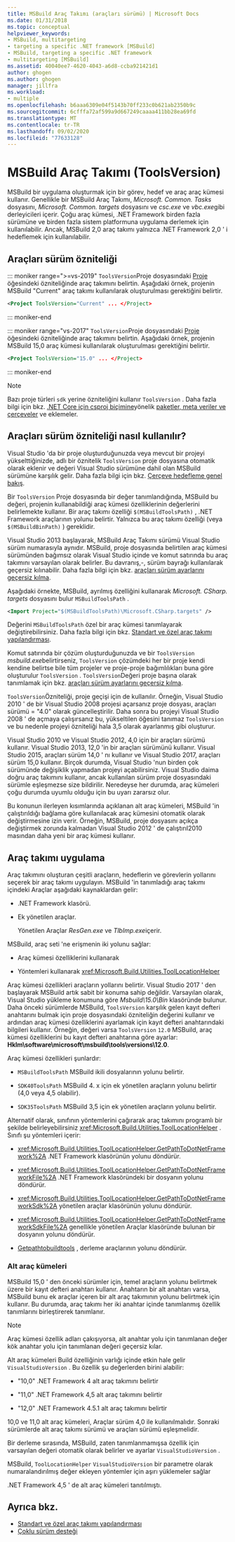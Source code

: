 ```yaml
---
title: MSBuild Araç Takımı (araçları sürümü) | Microsoft Docs
ms.date: 01/31/2018
ms.topic: conceptual
helpviewer_keywords:
- MSBuild, multitargeting
- targeting a specific .NET framework [MSBuild]
- MSBuild, targeting a specific .NET framework
- multitargeting [MSBuild]
ms.assetid: 40040ee7-4620-4043-a6d8-ccba921421d1
author: ghogen
ms.author: ghogen
manager: jillfra
ms.workload:
- multiple
ms.openlocfilehash: b6aaa6309e04f5143b70ff233c0b621ab2350b9c
ms.sourcegitcommit: 6cfffa72af599a9d667249caaaa411bb28ea69fd
ms.translationtype: MT
ms.contentlocale: tr-TR
ms.lasthandoff: 09/02/2020
ms.locfileid: "77633128"
---
```

# <a name="msbuild-toolset-toolsversion"></a>MSBuild Araç Takımı (ToolsVersion)

MSBuild bir uygulama oluşturmak için bir görev, hedef ve araç araç kümesi kullanır. Genellikle bir MSBuild Araç Takımı, *Microsoft. Common. Tasks* dosyasını, *Microsoft. Common. targets* dosyasını ve *csc.exe* ve *vbc.exe*gibi derleyicileri içerir. Çoğu araç kümesi, .NET Framework birden fazla sürümüne ve birden fazla sistem platformuna uygulama derlemek için kullanılabilir. Ancak, MSBuild 2,0 araç takımı yalnızca .NET Framework 2,0 ' i hedeflemek için kullanılabilir.

## <a name="toolsversion-attribute"></a>Araçları sürüm özniteliği

::: moniker range=">=vs-2019"
 `ToolsVersion`Proje dosyasındaki [Proje](../msbuild/project-element-msbuild.md) öğesindeki özniteliğinde araç takımını belirtin. Aşağıdaki örnek, projenin MSBuild "Current" araç takımı kullanılarak oluşturulması gerektiğini belirtir.

```xml
<Project ToolsVersion="Current" ... </Project>
```

::: moniker-end

::: moniker range="vs-2017"
 `ToolsVersion`Proje dosyasındaki [Proje](../msbuild/project-element-msbuild.md) öğesindeki özniteliğinde araç takımını belirtin. Aşağıdaki örnek, projenin MSBuild 15,0 araç kümesi kullanılarak oluşturulması gerektiğini belirtir.

```xml
<Project ToolsVersion="15.0" ... </Project>
```

::: moniker-end

> [!NOTE]
> Bazı proje türleri `sdk` yerine özniteliğini kullanır `ToolsVersion` . Daha fazla bilgi için bkz. [.NET Core için csproj biçimine](/dotnet/core/tools/csproj)yönelik [paketler, meta veriler ve çerçeveler](/dotnet/core/packages) ve eklemeler.

## <a name="how-the-toolsversion-attribute-works"></a>Araçları sürüm özniteliği nasıl kullanılır?

 Visual Studio 'da bir proje oluşturduğunuzda veya mevcut bir projeyi yükselttiğinizde, adlı bir öznitelik `ToolsVersion` proje dosyasına otomatik olarak eklenir ve değeri Visual Studio sürümüne dahil olan MSBuild sürümüne karşılık gelir. Daha fazla bilgi için bkz. [Çerçeve hedefleme genel bakış](../ide/visual-studio-multi-targeting-overview.md).

 Bir `ToolsVersion` Proje dosyasında bir değer tanımlandığında, MSBuild bu değeri, projenin kullanabildiği araç kümesi özelliklerinin değerlerini belirlemekte kullanır. Bir araç takımı özelliği `$(MSBuildToolsPath)` , .NET Framework araçlarının yolunu belirtir. Yalnızca bu araç takımı özelliği (veya `$(MSBuildBinPath)` ) gereklidir.

 Visual Studio 2013 başlayarak, MSBuild Araç Takımı sürümü Visual Studio sürüm numarasıyla aynıdır. MSBuild, proje dosyasında belirtilen araç kümesi sürümünden bağımsız olarak Visual Studio içinde ve komut satırında bu araç takımını varsayılan olarak belirler.  Bu davranış,-, sürüm bayrağı kullanılarak geçersiz kılınabilir. Daha fazla bilgi için bkz. [araçları sürüm ayarlarını geçersiz kılma](../msbuild/overriding-toolsversion-settings.md).

 Aşağıdaki örnekte, MSBuild, ayrılmış özelliğini kullanarak *Microsoft. CSharp. targets* dosyasını bulur `MSBuildToolsPath` .

```xml
<Import Project="$(MSBuildToolsPath)\Microsoft.CSharp.targets" />
```

 Değerini `MSBuildToolsPath` özel bir araç kümesi tanımlayarak değiştirebilirsiniz. Daha fazla bilgi için bkz. [Standart ve özel araç takımı yapılandırması](../msbuild/standard-and-custom-toolset-configurations.md).

 Komut satırında bir çözüm oluşturduğunuzda ve bir `ToolsVersion` *msbuild.exe*belirtirseniz, `ToolsVersion` çözümdeki her bir proje kendi kendine belirtse bile tüm projeler ve proje-proje bağımlılıkları buna göre oluşturulur `ToolsVersion` . `ToolsVersion`Değeri proje başına olarak tanımlamak için bkz. [araçları sürüm ayarlarını geçersiz kılma](../msbuild/overriding-toolsversion-settings.md).

 `ToolsVersion`Özniteliği, proje geçişi için de kullanılır. Örneğin, Visual Studio 2010 ' de bir Visual Studio 2008 projesi açarsanız proje dosyası, araçları sürümü = "4.0" olarak güncelleştirilir. Daha sonra bu projeyi Visual Studio 2008 ' de açmaya çalışırsanız bu, yükseltilen öğesini tanımaz `ToolsVersion` ve bu nedenle projeyi özniteliği hala 3,5 olarak ayarlanmış gibi oluşturur.

 Visual Studio 2010 ve Visual Studio 2012, 4,0 için bir araçları sürümü kullanır. Visual Studio 2013, 12,0 'in bir araçları sürümünü kullanır. Visual Studio 2015, araçları sürüm 14,0 ' nı kullanır ve Visual Studio 2017, araçları sürüm 15,0 kullanır. Birçok durumda, Visual Studio 'nun birden çok sürümünde değişiklik yapmadan projeyi açabilirsiniz. Visual Studio daima doğru araç takımını kullanır, ancak kullanılan sürüm proje dosyasındaki sürümle eşleşmezse size bildirilir. Neredeyse her durumda, araç kümeleri çoğu durumda uyumlu olduğu için bu uyarı zararsız olur.

 Bu konunun ilerleyen kısımlarında açıklanan alt araç kümeleri, MSBuild 'in çalıştırıldığı bağlama göre kullanılacak araç kümesini otomatik olarak değiştirmesine izin verir. Örneğin, MSBuild, proje dosyasını açıkça değiştirmek zorunda kalmadan Visual Studio 2012 ' de çalıştırıl2010 masından daha yeni bir araç kümesi kullanır.

## <a name="toolset-implementation"></a>Araç takımı uygulama

 Araç takımını oluşturan çeşitli araçların, hedeflerin ve görevlerin yollarını seçerek bir araç takımı uygulayın. MSBuild 'in tanımladığı araç takımı içindeki Araçlar aşağıdaki kaynaklardan gelir:

- .NET Framework klasörü.

- Ek yönetilen araçlar.

  Yönetilen Araçlar *ResGen.exe* ve *TlbImp.exe*içerir.

MSBuild, araç seti 'ne erişmenin iki yolunu sağlar:

- Araç kümesi özelliklerini kullanarak

- Yöntemleri kullanarak <xref:Microsoft.Build.Utilities.ToolLocationHelper>

Araç kümesi özellikleri araçların yollarını belirtir. Visual Studio 2017 ' den başlayarak MSBuild artık sabit bir konuma sahip değildir. Varsayılan olarak, Visual Studio yükleme konumuna göre *Msbuild\15.0\Bin* klasöründe bulunur. Daha önceki sürümlerde MSBuild, `ToolsVersion` karşılık gelen kayıt defteri anahtarını bulmak için proje dosyasındaki özniteliğin değerini kullanır ve ardından araç kümesi özelliklerini ayarlamak için kayıt defteri anahtarındaki bilgileri kullanır. Örneğin, değeri varsa `ToolsVersion` `12.0` MSBuild, araç kümesi özelliklerini bu kayıt defteri anahtarına göre ayarlar: **Hklm\software\microsoft\msbuild\tools\versions\12.0**.

 Araç kümesi özellikleri şunlardır:

- `MSBuildToolsPath` MSBuild ikili dosyalarının yolunu belirtir.

- `SDK40ToolsPath` MSBuild 4. x için ek yönetilen araçların yolunu belirtir (4,0 veya 4,5 olabilir).

- `SDK35ToolsPath` MSBuild 3,5 için ek yönetilen araçların yolunu belirtir.

Alternatif olarak, sınıfının yöntemlerini çağırarak araç takımını programlı bir şekilde belirleyebilirsiniz <xref:Microsoft.Build.Utilities.ToolLocationHelper> . Sınıfı şu yöntemleri içerir:

- <xref:Microsoft.Build.Utilities.ToolLocationHelper.GetPathToDotNetFramework%2A> .NET Framework klasörünün yolunu döndürür.

- <xref:Microsoft.Build.Utilities.ToolLocationHelper.GetPathToDotNetFrameworkFile%2A> .NET Framework klasöründeki bir dosyanın yolunu döndürür.

- <xref:Microsoft.Build.Utilities.ToolLocationHelper.GetPathToDotNetFrameworkSdk%2A> yönetilen araçlar klasörünün yolunu döndürür.

- <xref:Microsoft.Build.Utilities.ToolLocationHelper.GetPathToDotNetFrameworkSdkFile%2A> genellikle yönetilen Araçlar klasöründe bulunan bir dosyanın yolunu döndürür.

- [Getpathtobuildtools](/previous-versions/visualstudio/visual-studio-2013/dn251121(v=vs.121)) , derleme araçlarının yolunu döndürür.

### <a name="sub-toolsets"></a>Alt araç kümeleri

 MSBuild 15,0 ' den önceki sürümler için, temel araçların yolunu belirtmek üzere bir kayıt defteri anahtarı kullanır. Anahtarın bir alt anahtarı varsa, MSBuild bunu ek araçlar içeren bir alt araç takımının yolunu belirtmek için kullanır. Bu durumda, araç takımı her iki anahtar içinde tanımlanmış özellik tanımlarını birleştirerek tanımlanır.

> [!NOTE]
> Araç kümesi özellik adları çakışıyorsa, alt anahtar yolu için tanımlanan değer kök anahtar yolu için tanımlanan değeri geçersiz kılar.

 Alt araç kümeleri Build özelliğinin varlığı içinde etkin hale gelir `VisualStudioVersion` . Bu özellik şu değerlerden birini alabilir:

- "10,0" .NET Framework 4 alt araç takımını belirtir

- "11,0" .NET Framework 4,5 alt araç takımını belirtir

- "12,0" .NET Framework 4.5.1 alt araç takımını belirtir

10,0 ve 11,0 alt araç kümeleri, Araçlar sürüm 4,0 ile kullanılmalıdır. Sonraki sürümlerde alt araç takımı sürümü ve araçları sürümü eşleşmelidir.

Bir derleme sırasında, MSBuild, zaten tanımlanmamışsa özellik için varsayılan değeri otomatik olarak belirler ve ayarlar `VisualStudioVersion` .

MSBuild, `ToolLocationHelper` `VisualStudioVersion` bir parametre olarak numaralandırılmış değer ekleyen yöntemler için aşırı yüklemeler sağlar

.NET Framework 4,5 ' de alt araç kümeleri tanıtılmıştı.

## <a name="see-also"></a>Ayrıca bkz.

- [Standart ve özel araç takımı yapılandırması](../msbuild/standard-and-custom-toolset-configurations.md)
- [Çoklu sürüm desteği](../msbuild/msbuild-multitargeting-overview.md)
